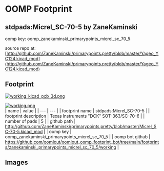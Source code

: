 # OOMP Footprint  
## stdpads:Micrel_SC-70-5  by ZaneKaminski  
  
oomp key: oomp_zanekaminski_primarypoints_micrel_sc_70_5  
  
source repo at: [http://github.com/ZaneKaminski/primarypoints.pretty/blob/master/Yageo_YC124.kicad_mod](http://github.com/ZaneKaminski/primarypoints.pretty/blob/master/Yageo_YC124.kicad_mod)  
## Footprint  
  
[![working_kicad_pcb_3d.png](working_kicad_pcb_3d_600.png)](working_kicad_pcb_3d.png)  
  
[![working.png](working_600.png)](working.png)  
| name | value | 
| --- | --- | 
| footprint name | stdpads:Micrel_SC-70-5 | 
| footprint description | Texas Instruments "DCK" SOT-363/SC-70-6 | 
| number of pads | 5 | 
| github path | http://github.com/ZaneKaminski/primarypoints.pretty/blob/master/Micrel_SC-70-5.kicad_mod | 
| oomp key | oomp_zanekaminski_primarypoints_micrel_sc_70_5 | 
| oomp bot github | https://github.com/oomlout/oomlout_oomp_footprint_bot/tree/main/footprints/zanekaminski_primarypoints_micrel_sc_70_5/working | 
## Images  
